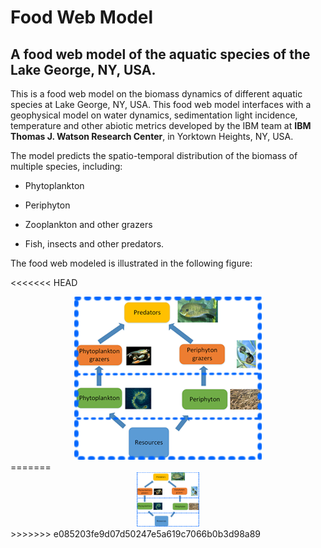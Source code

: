 Food Web Model
==============

A food web model of the aquatic species of the Lake George, NY, USA.
--------------------------------------------------------------------

This is a food web model on the biomass dynamics of different aquatic species at
Lake George, NY, USA. This food web model interfaces with a geophysical model on
water dynamics, sedimentation light incidence, temperature and other abiotic
metrics developed by the IBM team at **IBM Thomas J. Watson Research Center**,
in Yorktown Heights, NY, USA.

The model predicts the spatio-temporal distribution of the biomass of multiple
species, including:

-   Phytoplankton

-   Periphyton

-   Zooplankton and other grazers

-   Fish, insects and other predators.

The food web modeled is illustrated in the following figure:

<<<<<<< HEAD
<div align="center"/><img alt="Diagram of the food web model" src="images/food_web_model_small.png" style="width: 300px;"></div>
=======
<div align="center"/><img alt="Diagram of the food web model" src="images/food_web_model.png" style="width:100px;"></div>
>>>>>>> e085203fe9d07d50247e5a619c7066b0b3d98a89


